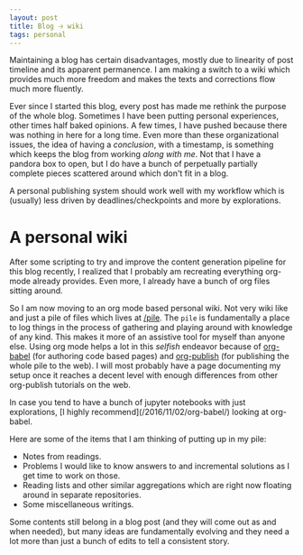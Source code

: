 ```yaml
---
layout: post
title: Blog 🡢 wiki
tags: personal
---
```


<p class="post-intro" markdown="1">
Maintaining a blog has certain disadvantages, mostly due to linearity of post
timeline and its apparent permanence. I am making a switch to a wiki which
provides much more freedom and makes the texts and corrections flow much more
fluently.
</p>
<!--more-->

<span class="dropcap">E</span>ver since I started this blog, every post has made
me rethink the purpose of the whole blog. Sometimes I have been putting personal
experiences, other times half baked opinions. A few times, I have pushed because
there was nothing in here for a long time. Even more than these organizational
issues, the idea of having a _conclusion_, with a timestamp, is something which
keeps the blog from working _along with me_. Not that I have a pandora box to
open, but I do have a bunch of perpetually partially complete pieces scattered
around which don't fit in a blog.

A personal publishing system should work well with my workflow which is
(usually) less driven by deadlines/checkpoints and more by explorations.

# A personal wiki

After some scripting to try and improve the content generation pipeline for this
blog recently, I realized that I probably am recreating everything org-mode
already provides. Even more, I already have a bunch of org files sitting around.

So I am now moving to an org mode based personal wiki. Not very wiki like and
just a pile of files which lives at [/pile](/pile). The `pile` is fundamentally
a place to log things in the process of gathering and playing around with
knowledge of any kind. This makes it more of an assistive tool for myself than
anyone else. Using org mode helps a lot in this _selfish_ endeavor because of
[org-babel](https://orgmode.org/worg/org-contrib/babel/) (for authoring code
based pages) and [org-publish](https://orgmode.org/manual/Publishing.html) (for
publishing the whole pile to the web). I will most probably have a page
documenting my setup once it reaches a decent level with enough differences from
other org-publish tutorials on the web.

<aside markdown="1">
In case you tend to have a bunch of jupyter notebooks with just explorations, [I
highly recommend](/2016/11/02/org-babel/) looking at org-babel.
</aside>

Here are some of the items that I am thinking of
putting up in my pile:

- Notes from readings.
- Problems I would like to know answers to and incremental solutions as I get
  time to work on those.
- Reading lists and other similar aggregations which are right now floating
  around in separate repositories.
- Some miscellaneous writings.

Some contents still belong in a blog post (and they will come out as and when
needed), but many ideas are fundamentally evolving and they need a lot more than
just a bunch of edits to tell a consistent story.
